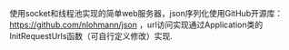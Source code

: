 使用socket和线程池实现的简单web服务器，json序列化使用GitHub开源库：https://github.com/nlohmann/json ，url访问实现通过Application类的InitRequestUrls函数（可自行定义修改）实现.
